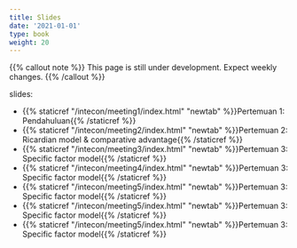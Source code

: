 ```yaml
---
title: Slides
date: '2021-01-01'
type: book
weight: 20
---
```


{{% callout note %}} This page is still under development. Expect weekly changes. {{% /callout %}}

slides:

- {{% staticref "/intecon/meeting1/index.html" "newtab" %}}Pertemuan 1: Pendahuluan{{% /staticref %}}
- {{% staticref "/intecon/meeting2/index.html" "newtab" %}}Pertemuan 2: Ricardian model & comparative advantage{{% /staticref %}}
- {{% staticref "/intecon/meeting3/index.html" "newtab" %}}Pertemuan 3: Specific factor model{{% /staticref %}}
- {{% staticref "/intecon/meeting4/index.html" "newtab" %}}Pertemuan 3: Specific factor model{{% /staticref %}}
- {{% staticref "/intecon/meeting5/index.html" "newtab" %}}Pertemuan 3: Specific factor model{{% /staticref %}}
- {{% staticref "/intecon/meeting5/index.html" "newtab" %}}Pertemuan 3: Specific factor model{{% /staticref %}}
- {{% staticref "/intecon/meeting5/index.html" "newtab" %}}Pertemuan 3: Specific factor model{{% /staticref %}}
